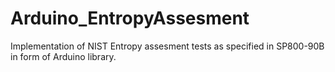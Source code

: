 # Arduino_EntropyAssesment
Implementation of NIST Entropy assesment tests as specified in SP800-90B in form of Arduino library. 

